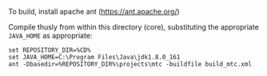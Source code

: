 To build, install apache ant (https://ant.apache.org/)

Compile thusly from within this directory (core), substituting the appropriate `JAVA_HOME` as appropriate:

```dosbatch
set REPOSITORY_DIR=%CD%
set JAVA_HOME=C:\Program Files\Java\jdk1.8.0_161
ant -Dbasedir=%REPOSITORY_DIR%\projects\mtc -buildfile build_mtc.xml
```

